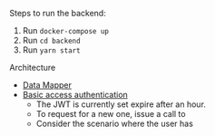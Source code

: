 Steps to run the backend:

1. Run `docker-compose up`
2. Run `cd backend`
3. Run `yarn start`

Architecture

- [Data Mapper](https://github.com/typeorm/typeorm/blob/master/docs/active-record-data-mapper.md)
- [Basic access authentication](https://en.wikipedia.org/wiki/Basic_access_authentication)
  - The JWT is currently set expire after an hour.
  - To request for a new one, issue a call to
  - Consider the scenario where the user has
